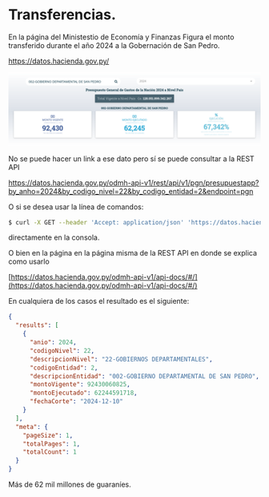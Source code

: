 # Transferencias.



En la página del Ministestio de Economía y Finanzas Figura el monto transferido durante el año 2024 a la Gobernación de San Pedro.



https://datos.hacienda.gov.py/


![screenshot](../img/screenshot.png)

No se puede hacer un link a ese dato pero sí se puede consultar a la REST API

https://datos.hacienda.gov.py/odmh-api-v1/rest/api/v1/pgn/presupuestapp?by_anho=2024&by_codigo_nivel=22&by_codigo_entidad=2&endpoint=pgn

O si se desea usar la línea de comandos:

```bash
$ curl -X GET --header 'Accept: application/json' 'https://datos.hacienda.gov.py:443/odmh-api-v1/rest/api/v1/pgn/presupuestapp?by_anho=2024&by_codigo_nivel=22&by_codigo_entidad=2&endpoint=pgn'
```

directamente en la consola.

O bien en la página en la página misma de la REST API en donde se explica como usarlo

[https://datos.hacienda.gov.py/odmh-api-v1/api-docs/#/](https://datos.hacienda.gov.py/odmh-api-v1/api-docs/#/)

En cualquiera de los casos el resultado es el siguiente:

```json
{
  "results": [
    {
      "anio": 2024,
      "codigoNivel": 22,
      "descripcionNivel": "22-GOBIERNOS DEPARTAMENTALES",
      "codigoEntidad": 2,
      "descripcionEntidad": "002-GOBIERNO DEPARTAMENTAL DE SAN PEDRO",
      "montoVigente": 92430060825,
      "montoEjecutado": 62244591718,
      "fechaCorte": "2024-12-10"
    }
  ],
  "meta": {
    "pageSize": 1,
    "totalPages": 1,
    "totalCount": 1
  }
}
```
Más de 62 mil millones de guaraníes.
